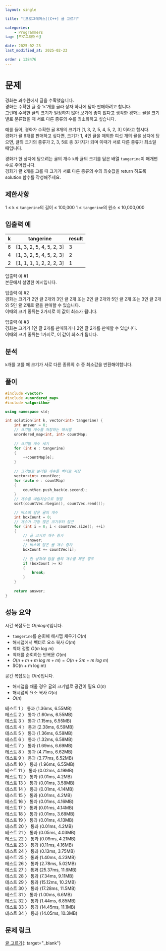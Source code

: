 ```yaml
---
layout: single

title: "[프로그래머스][C++] 귤 고르기"

categories:
    - Programmers
tag: [프로그래머스]

date: 2025-02-23
last_modified_at: 2025-02-23

order : 138476
---
```


# 문제

경화는 과수원에서 귤을 수확했습니다.  
경화는 수확한 귤 중 'k'개를 골라 상자 하나에 담아 판매하려고 합니다.  
그런데 수확한 귤의 크기가 일정하지 않아 보기에 좋지 않다고 생각한 경화는 귤을 크기별로 분류했을 때 서로 다른 종류의 수를 최소화하고 싶습니다.

예를 들어, 경화가 수확한 귤 8개의 크기가 [1, 3, 2, 5, 4, 5, 2, 3] 이라고 합시다.  
경화가 귤 6개를 판매하고 싶다면, 크기가 1, 4인 귤을 제외한 여섯 개의 귤을 상자에 담으면, 귤의 크기의 종류가 2, 3, 5로 총 3가지가 되며 이때가 서로 다른 종류가 최소일 때입니다.

경화가 한 상자에 담으려는 귤의 개수 `k`와 귤의 크기를 담은 배열 `tangerine`이 매개변수로 주어집니다.  
경화가 귤 k개를 고를 때 크기가 서로 다른 종류의 수의 최솟값을 return 하도록 solution 함수를 작성해주세요.

## 제한사항

1 ≤ `k` ≤ `tangerine`의 길이 ≤ 100,000
1 ≤ `tangerine`의 원소 ≤ 10,000,000

## 입출력 예

|k|tangerine|result|
|---|---|---|
|6|[1, 3, 2, 5, 4, 5, 2, 3]|3|
|4|[1, 3, 2, 5, 4, 5, 2, 3]|2|
|2|[1, 1, 1, 1, 2, 2, 2, 3]|1|

입출력 예 #1  
본문에서 설명한 예시입니다.

입출력 예 #2  
경화는 크기가 2인 귤 2개와 3인 귤 2개 또는 2인 귤 2개와 5인 귤 2개 또는 3인 귤 2개와 5인 귤 2개로 귤을 판매할 수 있습니다.  
이때의 크기 종류는 2가지로 이 값이 최소가 됩니다.

입출력 예 #3  
경화는 크기가 1인 귤 2개를 판매하거나 2인 귤 2개를 판매할 수 있습니다.  
이때의 크기 종류는 1가지로, 이 값이 최소가 됩니다.

## 분석

`k`개를 고를 때 크기가 서로 다른 종류의 수 중 최소값을 반환해야합니다.



## 풀이

```cpp
#include <vector>
#include <unordered_map>
#include <algorithm>

using namespace std;

int solution(int k, vector<int> tangerine) {
    int answer = 0;
    // 크기별 개수를 저장하는 해시맵
    unordered_map<int, int> countMap;
    
    // 크기별 개수 세기
    for (int e : tangerine)
    {
        ++countMap[e];
    }
    
    // 크기별로 분리된 개수를 벡터로 저장
    vector<int> countVec;
    for (auto e : countMap)
    {
        countVec.push_back(e.second);
    }
    // 개수를 내림차순으로 정렬
    sort(countVec.rbegin(), countVec.rend());

    // 박스에 담은 귤의 개수
    int boxCount = 0;
    // 개수가 가장 많은 크기부터 접근
    for (int i = 0; i < countVec.size(); ++i)
    {
        // 귤 크기의 개수 증가
        ++answer;
        // 박스에 담은 귤 개수 증가
        boxCount += countVec[i];
        
        // 한 상자에 담을 귤의 개수를 채운 경우
        if (boxCount >= k)
        {
            break;
        }
    }
    
    return answer;
}
```

## 성능 요약

시간 복잡도는 $O(n log n)$입니다.

- `tangerine`를 순회해 해시맵 채우기 $O(n)$
- 해시맵에서 벡터로 요소 복사 $O(m)$
- 벡터 정렬 $O(m \ log \ m)$
- 벡터를 순회하는 반복문 $O(m)$
- $O(n + m + m \ log \ m + m) = O(n + 2m + m \ log \ m)$
- $O(n + m log m)

공간 복잡도는 $O(n)$입니다.

- 해시맵을 채울 경우 귤의 크기별로 공간이 필요 $O(n)$
- 해시맵의 요소 복사 $O(n)$
- $O(n)$

테스트 1 〉 통과 (1.36ms, 6.55MB)  
테스트 2 〉 통과 (1.60ms, 6.55MB)  
테스트 3 〉 통과 (1.15ms, 6.55MB)  
테스트 4 〉 통과 (2.38ms, 6.59MB)  
테스트 5 〉 통과 (1.36ms, 6.58MB)  
테스트 6 〉 통과 (1.32ms, 6.58MB)  
테스트 7 〉 통과 (1.69ms, 6.69MB)  
테스트 8 〉 통과 (4.71ms, 6.62MB)  
테스트 9 〉 통과 (3.77ms, 6.52MB)  
테스트 10 〉 통과 (1.96ms, 6.55MB)  
테스트 11 〉 통과 (0.02ms, 4.19MB)  
테스트 12 〉 통과 (0.01ms, 4.2MB)  
테스트 13 〉 통과 (0.01ms, 3.58MB)  
테스트 14 〉 통과 (0.01ms, 4.14MB)  
테스트 15 〉 통과 (0.01ms, 4.2MB)  
테스트 16 〉 통과 (0.01ms, 4.16MB)  
테스트 17 〉 통과 (0.01ms, 4.14MB)  
테스트 18 〉 통과 (0.01ms, 3.68MB)  
테스트 19 〉 통과 (0.01ms, 4.13MB)  
테스트 20 〉 통과 (0.01ms, 4.2MB)  
테스트 21 〉 통과 (0.05ms, 4.03MB)  
테스트 22 〉 통과 (0.09ms, 4.21MB)  
테스트 23 〉 통과 (0.11ms, 4.16MB)  
테스트 24 〉 통과 (0.13ms, 3.75MB)  
테스트 25 〉 통과 (1.40ms, 4.23MB)  
테스트 26 〉 통과 (2.78ms, 5.02MB)  
테스트 27 〉 통과 (25.37ms, 11.6MB)  
테스트 28 〉 통과 (7.34ms, 9.11MB)  
테스트 29 〉 통과 (15.12ms, 10.2MB)  
테스트 30 〉 통과 (17.28ms, 11.5MB)  
테스트 31 〉 통과 (1.00ms, 6.6MB)  
테스트 32 〉 통과 (1.44ms, 6.85MB)  
테스트 33 〉 통과 (14.45ms, 11.1MB)  
테스트 34 〉 통과 (14.05ms, 10.3MB)  

## 문제 링크

[귤 고르기](https://school.programmers.co.kr/learn/courses/30/lessons/138476){: target="_blank"}
